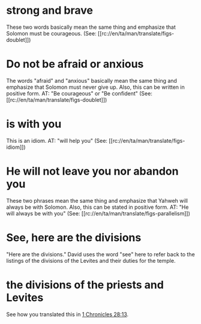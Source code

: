 # strong and brave

These two words basically mean the same thing and emphasize that Solomon must be courageous. (See: [[rc://en/ta/man/translate/figs-doublet]])

# Do not be afraid or anxious

The words "afraid" and "anxious" basically mean the same thing and emphasize that Solomon must never give up. Also, this can be written in positive form. AT: "Be courageous" or "Be confident" (See: [[rc://en/ta/man/translate/figs-doublet]])

# is with you

This is an idiom. AT: "will help you" (See: [[rc://en/ta/man/translate/figs-idiom]])

# He will not leave you nor abandon you

These two phrases mean the same thing and emphasize that Yahweh will always be with Solomon. Also, this can be stated in positive form. AT: "He will always be with you" (See: [[rc://en/ta/man/translate/figs-parallelism]])

# See, here are the divisions

"Here are the divisions." David uses the word "see" here to refer back to the listings of the divisions of the Levites and their duties for the temple.

# the divisions of the priests and Levites

See how you translated this in [1 Chronicles 28:13](./13.md).